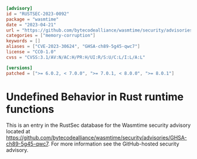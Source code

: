 ```toml
[advisory]
id = "RUSTSEC-2023-0092"
package = "wasmtime"
date = "2023-04-21"
url = "https://github.com/bytecodealliance/wasmtime/security/advisories/GHSA-ch89-5g45-qwc7"
categories = ["memory-corruption"]
keywords = []
aliases = ["CVE-2023-30624", "GHSA-ch89-5g45-qwc7"]
license = "CC0-1.0"
cvss = "CVSS:3.1/AV:N/AC:H/PR:H/UI:R/S:U/C:L/I:L/A:L"

[versions]
patched = [">= 6.0.2, < 7.0.0", ">= 7.0.1, < 8.0.0", ">= 8.0.1"]
```

# Undefined Behavior in Rust runtime functions

This is an entry in the RustSec database for the Wasmtime security advisory
located at
https://github.com/bytecodealliance/wasmtime/security/advisories/GHSA-ch89-5g45-qwc7.
For more information see the GitHub-hosted security advisory.
